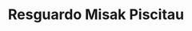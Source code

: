 ---
title: Resguardo Misak Piscitau
nombre_comunidad: Resguardo Misak Piscitau
municipio: Piendamó
departamento: Cauca
descripcion: null
num_personas: 0
num_familias: 0
min_distancia_casco_urbano: null
km_distancia_casco_urbano: null
vias_acceso: null
infraestructura_comunitaria: []
notas_infraestructura_comunitaria: null
liderazgo_comunidad: []
inclusion_diversidad_genero: null
comentarios_conectividad: null
punto_SOLE: null
comentarios_punto_SOLE: []
ppales_actividades_economicas_vocacion_productiva: []
comentarios_ppales_actividades_economicas_vocacion_productiva: null
comunidad_sostenible_uso_suelo: null
org_con_proyeccion: []
servicios_publicos_comunidades_focalizadas: []
comunidades_focalizadas_educacion_infraestructura_educativa: []
comunidades_focalizadas_practicas_organizativas: []
conectividad_minima: null
iniciativas_priorizadas: []
org_focalizada: []
riesgo: null
otros_programas_USAID: []
alianzas_colaboradores: []
posibilidad_iniciativas_conjuntas_aliados_2: []
actividades_ocio: []
medios_comunicacion_narrativas_locales: []
num_visitas_realizadas: null
num_diagnosticos_rurales_participativos_realizados: null
infraestructura_salud_atencion_psicosocial: []
notas_infraestructura_salud_atencion_psicosocial: null
num_visitas_predio: null
grafica_ubicacion_geografica: /charts/municipios/piendamo/ubicacion_geografica.html
url: /comunidad-focalizada/resguardo-misak-piscitau
layout: single
download_file: /reportes/resguardo-misak-piscitau.pdf

---